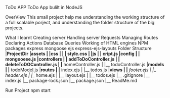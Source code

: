 ToDo APP
ToDo App bulilt in NodeJS

OverView
This small project help me understanding the working structure of a full scalable porject, and understanding the folder structure of the big projects.

What I learnt
Creating server
Handling server Requests
Managing Routes
Declaring Actions
Database Queries
Working of HTML engines
NPM packages
express
mongoose
ejs
express-ejs-layouts
Folder Structure
    |__ProjectDir
        |__assets
        |   |__css
        |   |    |__ style.css
        |   |__js
        |       |__ cript.js
        |__config
        |   |__ mongooese.js
        |__controllers
        |   |__ addToDoController.js
        |   |__ deleteToDOController.js
        |   |__ homeController.js
        |   |__ todoController.js
        |__models
        |   |__ todoModel.js
        |__routes
        |   |__ index.ejs
        |   |__ todos.js
        |__views
        |   |__ _footer.ejs
        |   |__ _header.ejs
        |   |__ home.ejs
        |   |__ layout.ejs
        |   |__ todos.ejs
        |__ .gitignore
        |__ index.js
        |__ package-lock.json
        |__ package.json
        |__ ReadMe.md

Run Project
    npm start
